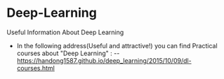 # Deep-Learning
Useful Information About Deep Learning

- In the following address(Useful and attractive!) you can find Practical courses about "Deep Learning" :
-- https://handong1587.github.io/deep_learning/2015/10/09/dl-courses.html
